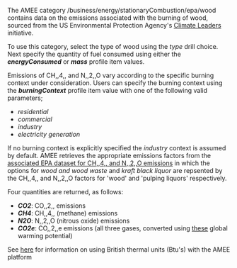 The AMEE category /business/energy/stationaryCombustion/epa/wood
contains data on the emissions associated with the burning of wood,
sourced from the US Environmental Protection Agency's [Climate
Leaders](Climate_Leaders) initiative.

To use this category, select the type of wood using the *type* drill
choice. Next specify the quantity of fuel consumed using either the
***energyConsumed*** or ***mass*** profile item values.

Emissions of CH,,4,, and N,,2,,O vary according to the specific burning
context under consideration. Users can specify the burning context using
the ***burningContext*** profile item value with one of the following
valid parameters;

  - *residential*
  - *commercial*
  - *industry*
  - *electricity generation*

If no burning context is explicitly specified the *industry* context is
assumed by default. AMEE retrieves the appropriate emissions factors
from the [associated EPA dataset for CH,,4,, and N,,2,,O
emissions](CH4_and_N20_emissions_from_stationary_combustion) in which
the options for *wood and wood waste* and *kraft black liquor* are
repsented by the CH,,4,, and N,,2,,O factors for 'wood' and 'pulping
liquors' respectively.

Four quantities are returned, as follows:

  - ***CO2***: CO,,2,, emissions
  - ***CH4***: CH,,4,, (methane) emissions
  - ***N2O***: N,,2,,O (nitrous oxide) emissions
  - ***CO2e***: CO,,2,,e emissions (all three gases, converted using
    [these](Greenhouse_gases_Global_warming_potentials) global warming
    potential)

See [here](British_thermal_units) for information on using British
thermal units (Btu's) with the AMEE platform
